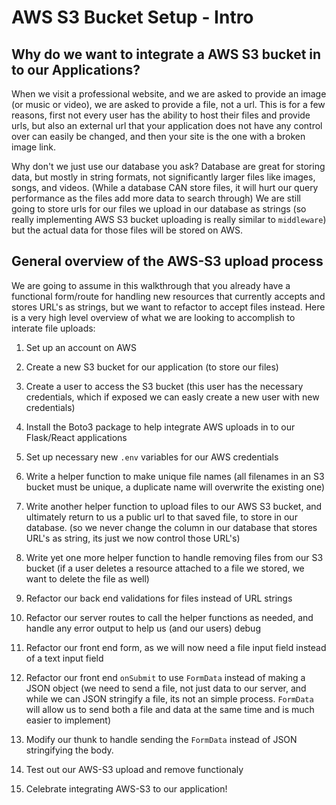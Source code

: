 # AWS S3 Bucket Setup - Intro



## Why do we want to integrate a AWS S3 bucket in to our Applications?



When we visit a professional website, and we are asked to provide an image (or
music or video), we are asked to provide a file, not a url.  This is for a few
reasons, first not every user has the ability to host their files and provide
urls, but also an external url that your application does not have any control
over can easily be changed, and then your site is the one with a broken image
link.

Why don't we just use our database you ask?  Database are great for storing
data, but mostly in string formats, not significantly larger files like images,
songs, and videos. (While a database CAN store files, it will hurt our query
performance as the files add more data to search through)  We are still going to
store urls for our files we upload in our database as strings (so really
implementing AWS S3 bucket uploading is really similar to `middleware`) but the
actual data for those files will be stored on AWS.  



## General overview of the AWS-S3 upload process

We are going to assume in this walkthrough that you already have a functional
form/route for handling new resources that currently accepts and stores URL's as
strings, but we want to refactor to accept files instead.  Here is a very high
level overview of what we are looking to accomplish to interate file uploads:

1. Set up an account on AWS

2. Create a new S3 bucket for our application (to store our files)

3. Create a user to access the S3 bucket (this user has the necessary
   credentials, which if exposed we can easly create a new user with new
   credentials)

4. Install the Boto3 package to help integrate AWS uploads in to our Flask/React
   applications

5. Set up necessary new `.env` variables for our AWS credentials

6. Write a helper function to make unique file names (all filenames in an S3
   bucket must be unique, a duplicate name will overwrite the existing one)

7. Write another helper function to upload files to our AWS S3 bucket, and
   ultimately return to us a public url to that saved file, to store in our
   database. (so we never change the column in our database that stores URL's as
   string, its just we now control those URL's)

8. Write yet one more helper function to handle removing files from our S3
   bucket (if a user deletes a resource attached to a file we stored, we want to
   delete the file as well)

9. Refactor our back end validations for files instead of URL strings

10. Refactor our server routes to call the helper functions as needed, and
    handle any error output to help us (and our users) debug





11. Refactor our front end form, as we will now need a file input field instead of a text input field

12. Refactor our front end `onSubmit` to use `FormData` instead of making a JSON object (we need to send a file, not just data to our server, and while we can JSON stringify a file, its not an simple process.  `FormData` will allow us to send both a file and data at the same time and is much easier to implement)

13. Modify our thunk to handle sending the `FormData` instead of JSON stringifying the body.

14. Test out our AWS-S3 upload and remove functionaly

15. Celebrate integrating AWS-S3 to our application!

